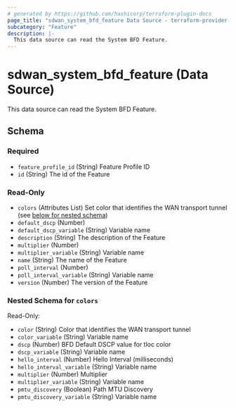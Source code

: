 ```yaml
---
# generated by https://github.com/hashicorp/terraform-plugin-docs
page_title: "sdwan_system_bfd_feature Data Source - terraform-provider-sdwan"
subcategory: "Feature"
description: |-
  This data source can read the System BFD Feature.
---
```


# sdwan_system_bfd_feature (Data Source)

This data source can read the System BFD Feature.



<!-- schema generated by tfplugindocs -->
## Schema

### Required

- `feature_profile_id` (String) Feature Profile ID
- `id` (String) The id of the Feature

### Read-Only

- `colors` (Attributes List) Set color that identifies the WAN transport tunnel (see [below for nested schema](#nestedatt--colors))
- `default_dscp` (Number)
- `default_dscp_variable` (String) Variable name
- `description` (String) The description of the Feature
- `multiplier` (Number)
- `multiplier_variable` (String) Variable name
- `name` (String) The name of the Feature
- `poll_interval` (Number)
- `poll_interval_variable` (String) Variable name
- `version` (Number) The version of the Feature

<a id="nestedatt--colors"></a>
### Nested Schema for `colors`

Read-Only:

- `color` (String) Color that identifies the WAN transport tunnel
- `color_variable` (String) Variable name
- `dscp` (Number) BFD Default DSCP value for tloc color
- `dscp_variable` (String) Variable name
- `hello_interval` (Number) Hello Interval (milliseconds)
- `hello_interval_variable` (String) Variable name
- `multiplier` (Number) Multiplier
- `multiplier_variable` (String) Variable name
- `pmtu_discovery` (Boolean) Path MTU Discovery
- `pmtu_discovery_variable` (String) Variable name
